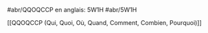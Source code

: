 
#abr/QQOQCCP
en anglais:  5W1H
#abr/5W1H

[[QQOQCCP (Qui, Quoi, Où, Quand, Comment, Combien, Pourquoi)]]

